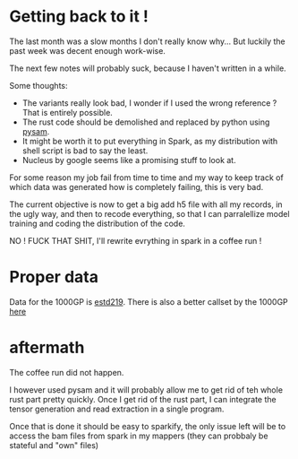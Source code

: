 # Getting back to it !

The last month was a slow months I don't really know why... But luckily the past week
was decent enough work-wise.

The next few notes will probably suck, because I haven't written in a while.

Some thoughts:

- The variants really look bad, I wonder if I used the wrong reference ? That is entirely possible.
- The rust code should be demolished and replaced by python using [pysam](http://pysam.readthedocs.io/en/latest/api.html).
- It might be worth it to put everything in Spark, as my distribution with shell script is bad
  to say the least.
- Nucleus by google seems like a promising stuff to look at.

For some reason my job fail from time to time and my way to keep track of which data was generated
how is completely failing, this is very bad.

The current objective is now to get a big add h5 file with all my records, in the ugly way, and then
to recode everything, so that I can parralellize model training and coding the distribution of
the code.



NO ! FUCK THAT SHIT, I'll rewrite evrything in spark in a coffee run !


# Proper data

Data for the 1000GP is [estd219](https://www.ncbi.nlm.nih.gov/dbvar/studies/estd219/).
There is also a better callset by the 1000GP [here](ftp://ftp.1000genomes.ebi.ac.uk/vol1/ftp/phase3/integrated_sv_map/)

# aftermath

The coffee run did not happen.

I however used pysam and it will probably allow me to get rid of teh whole rust part pretty quickly.
Once I get rid of the rust part, I can integrate the tensor generation and read extraction in a
single program.

Once that is done it should be easy to sparkify, the only issue left will be to access the bam files
from spark in my mappers (they can probbaly be stateful and "own" files)
